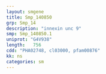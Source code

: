```yaml
---
layout: smgene
title: Smp_140850
grp: Smp_14
description: "innexin unc 9"
smp: Smp_140850.1
uniprot: "G4V938"
length:   756
cdd: "PHA02748, cl03000, pfam00876"
kk: ns
categories: sm
---
```

